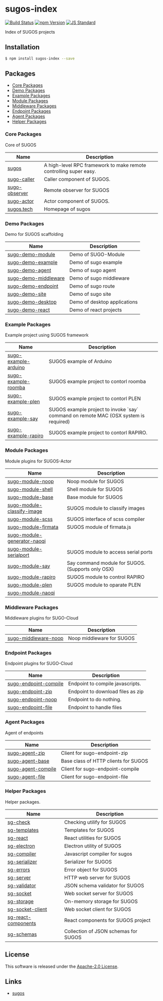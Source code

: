 sugos-index
==========

<!---
This file is generated by ape-tmpl. Do not update manually.
--->

<!-- Badge Start -->
<a name="badges"></a>

[![Build Status][bd_travis_com_shield_url]][bd_travis_com_url]
[![npm Version][bd_npm_shield_url]][bd_npm_url]
[![JS Standard][bd_standard_shield_url]][bd_standard_url]

[bd_repo_url]: https://github.com/realglobe-Inc/sugos-index
[bd_travis_url]: http://travis-ci.org/realglobe-Inc/sugos-index
[bd_travis_shield_url]: http://img.shields.io/travis/realglobe-Inc/sugos-index.svg?style=flat
[bd_travis_com_url]: http://travis-ci.com/realglobe-Inc/sugos-index
[bd_travis_com_shield_url]: https://api.travis-ci.com/realglobe-Inc/sugos-index.svg?token=aeFzCpBZebyaRijpCFmm
[bd_license_url]: https://github.com/realglobe-Inc/sugos-index/blob/master/LICENSE
[bd_codeclimate_url]: http://codeclimate.com/github/realglobe-Inc/sugos-index
[bd_codeclimate_shield_url]: http://img.shields.io/codeclimate/github/realglobe-Inc/sugos-index.svg?style=flat
[bd_codeclimate_coverage_shield_url]: http://img.shields.io/codeclimate/coverage/github/realglobe-Inc/sugos-index.svg?style=flat
[bd_gemnasium_url]: https://gemnasium.com/realglobe-Inc/sugos-index
[bd_gemnasium_shield_url]: https://gemnasium.com/realglobe-Inc/sugos-index.svg
[bd_npm_url]: http://www.npmjs.org/package/sugos-index
[bd_npm_shield_url]: http://img.shields.io/npm/v/sugos-index.svg?style=flat
[bd_standard_url]: http://standardjs.com/
[bd_standard_shield_url]: https://img.shields.io/badge/code%20style-standard-brightgreen.svg

<!-- Badge End -->


<!-- Description Start -->
<a name="description"></a>

Index of SUGOS projects

<!-- Description End -->


<!-- Overview Start -->
<a name="overview"></a>



<!-- Overview End -->


<!-- Sections Start -->
<a name="sections"></a>

<!-- Section from "doc/guides/01.Installation.md.hbs" Start -->

<a name="section-doc-guides-01-installation-md"></a>

Installation
-----

```bash
$ npm install sugos-index --save
```


<!-- Section from "doc/guides/01.Installation.md.hbs" End -->

<!-- Section from "doc/guides/02.Packages.md.hbs" Start -->

<a name="section-doc-guides-02-packages-md"></a>

Packages
---------

+ [Core Packages](#package-group-Core)
+ [Demo Packages](#package-group-Demo)
+ [Example Packages](#package-group-Example)
+ [Module Packages](#package-group-Module)
+ [Middleware Packages](#package-group-Middleware)
+ [Endpoint Packages](#package-group-Endpoint)
+ [Agent Packages](#package-group-Agent)
+ [Helper Packages](#package-group-Helper)


<a name="package-group-Core"/>

### Core Packages

Core of SUGOS

| Name | Description |
| ---- | ----------- |
| [sugos](https://github.com/realglobe-Inc/sugos) | A high-level RPC framework to make remote controlling super easy. |
| [sugo-caller](https://github.com/realglobe-Inc/sugo-caller) | Caller component of SUGOS. |
| [sugo-observer](https://github.com/realglobe-Inc/sugo-observer) | Remote observer for SUGOS |
| [sugo-actor](https://github.com/realglobe-Inc/sugo-actor) | Actor component of SUGOS. |
| [sugos.tech](https://github.com/realglobe-Inc/sugos.tech) | Homepage of sugos |
<a name="package-group-Demo"/>

### Demo Packages

Demo for SUGOS scaffolding

| Name | Description |
| ---- | ----------- |
| [sugo-demo-module](https://github.com/realglobe-Inc/sugo-demo-module) | Demo of SUGO-Module |
| [sugo-demo-example](https://github.com/realglobe-Inc/sugo-demo-example) | Demo of sugo example |
| [sugo-demo-agent](https://github.com/realglobe-Inc/sugo-demo-agent) | Demo of sugo agent |
| [sugo-demo-middleware](https://github.com/realglobe-Inc/sugo-demo-middleware) | Demo of sugo middleware |
| [sugo-demo-endpoint](https://github.com/realglobe-Inc/sugo-demo-endpoint) | Demo of sugo route |
| [sugo-demo-site](https://github.com/realglobe-Inc/sugo-demo-site) | Demo of sugo site |
| [sugo-demo-desktop](https://github.com/realglobe-Inc/sugo-demo-desktop) | Demo of desktop applications |
| [sugo-demo-react](https://github.com/realglobe-Inc/sugo-demo-react) | Demo of react projects |
<a name="package-group-Example"/>

### Example Packages

Example project using SUGOS framework

| Name | Description |
| ---- | ----------- |
| [sugo-example-arduino](https://github.com/realglobe-Inc/sugo-example-arduino) | SUGOS example of Arduino |
| [sugo-example-roomba](https://github.com/realglobe-Inc/sugo-example-roomba) | SUGOS example project to contorl roomba |
| [sugo-example-plen](https://github.com/realglobe-Inc/sugo-example-plen) | SUGOS example project to contorl PLEN |
| [sugo-example-say](https://github.com/realglobe-Inc/sugo-example-say) | SUGOS example project to invoke &#x60;say&#x60; command on remote MAC (OSX system is required) |
| [sugo-example-rapiro](https://github.com/realglobe-Inc/sugo-example-rapiro) | SUGOS example project to contorl RAPIRO. |
<a name="package-group-Module"/>

### Module Packages

Module plugins for SUGOS-Actor

| Name | Description |
| ---- | ----------- |
| [sugo-module-noop](https://github.com/realglobe-Inc/sugo-module-noop) | Noop module for SUGOS |
| [sugo-module-shell](https://github.com/realglobe-Inc/sugo-module-shell) | Shell module for SUGOS |
| [sugo-module-base](https://github.com/realglobe-Inc/sugo-module-base) | Base module for SUGOS |
| [sugo-module-classify-image](https://github.com/realglobe-Inc/sugo-module-classify-image) | SUGOS module to classify images |
| [sugo-module-scss](https://github.com/realglobe-Inc/sugo-module-scss) | SUGOS interface of scss compiler |
| [sugo-module-firmata](https://github.com/realglobe-Inc/sugo-module-firmata) | SUGOS module of firmata.js |
| [sugo-module-generator-naoqi](https://github.com/realglobe-Inc/sugo-module-generator-naoqi) |  |
| [sugo-module-serialport](https://github.com/realglobe-Inc/sugo-module-serialport) | SUGOS module to access serial ports |
| [sugo-module-say](https://github.com/realglobe-Inc/sugo-module-say) | Say command module for SUGOS. (Supports only OSX) |
| [sugo-module-rapiro](https://github.com/realglobe-Inc/sugo-module-rapiro) | SUGOS module to control RAPIRO |
| [sugo-module-plen](https://github.com/realglobe-Inc/sugo-module-plen) | SUGOS module to oparate PLEN |
| [sugo-module-naoqi](https://github.com/realglobe-Inc/sugo-module-naoqi) |  |
<a name="package-group-Middleware"/>

### Middleware Packages

Middleware plugins for SUGO-Cloud

| Name | Description |
| ---- | ----------- |
| [sugo-middleware-noop](https://github.com/realglobe-Inc/sugo-middleware-noop) | Noop middleware for SUGOS |
<a name="package-group-Endpoint"/>

### Endpoint Packages

Endpoint plugins for SUGO-Cloud

| Name | Description |
| ---- | ----------- |
| [sugo-endpoint-compile](https://github.com/realglobe-Inc/sugo-endpoint-compile) | Endpoint to compile javascripts. |
| [sugo-endpoint-zip](https://github.com/realglobe-Inc/sugo-endpoint-zip) | Endpoint to download files as zip |
| [sugo-endpoint-noop](https://github.com/realglobe-Inc/sugo-endpoint-noop) | Endpoint to do nothing. |
| [sugo-endpoint-file](https://github.com/realglobe-Inc/sugo-endpoint-file) | Endpoint to handle files |
<a name="package-group-Agent"/>

### Agent Packages

Agent of endpoints

| Name | Description |
| ---- | ----------- |
| [sugo-agent-zip](https://github.com/realglobe-Inc/sugo-agent-zip) | Client for sugo-endpoint-zip |
| [sugo-agent-base](https://github.com/realglobe-Inc/sugo-agent-base) | Base class of HTTP clients for SUGOS |
| [sugo-agent-compile](https://github.com/realglobe-Inc/sugo-agent-compile) | Client for sugo-endpoint-compile |
| [sugo-agent-file](https://github.com/realglobe-Inc/sugo-agent-file) | Client for sugo-endpoint-file |
<a name="package-group-Helper"/>

### Helper Packages

Helper packages.

| Name | Description |
| ---- | ----------- |
| [sg-check](https://github.com/realglobe-Inc/sg-check) | Checking utilify for SUGOS |
| [sg-templates](https://github.com/realglobe-Inc/sg-templates) | Templates for SUGOS |
| [sg-react](https://github.com/realglobe-Inc/sg-react) | React utilities for SUGOS |
| [sg-electron](https://github.com/realglobe-Inc/sg-electron) | Electron utility of SUGOS |
| [sg-compiler](https://github.com/realglobe-Inc/sg-compiler) | Javascript compiler for sugos |
| [sg-serializer](https://github.com/realglobe-Inc/sg-serializer) | Serializer for SUGOS |
| [sg-errors](https://github.com/realglobe-Inc/sg-errors) | Error object for SUGOS |
| [sg-server](https://github.com/realglobe-Inc/sg-server) | HTTP web server for SUGOS |
| [sg-validator](https://github.com/realglobe-Inc/sg-validator) | JSON schema validator for SUGOS |
| [sg-socket](https://github.com/realglobe-Inc/sg-socket) | Web socket server for SUGOS |
| [sg-storage](https://github.com/realglobe-Inc/sg-storage) | On-memory storage for SUGOS |
| [sg-socket-client](https://github.com/realglobe-Inc/sg-socket-client) | Web socket client for SUGOS |
| [sg-react-components](https://github.com/realglobe-Inc/sg-react-components) | React components for SUGOS project |
| [sg-schemas](https://github.com/realglobe-Inc/sg-schemas) | Collection of JSON schemas for SUGOS |



<!-- Section from "doc/guides/02.Packages.md.hbs" End -->


<!-- Sections Start -->


<!-- LICENSE Start -->
<a name="license"></a>

License
-------
This software is released under the [Apache-2.0 License](https://github.com/realglobe-Inc/sugos-index/blob/master/LICENSE).

<!-- LICENSE End -->


<!-- Links Start -->
<a name="links"></a>

Links
------

+ [sugos][sugos_url]

[sugos_url]: https://github.com/realglobe-Inc/sugos

<!-- Links End -->
